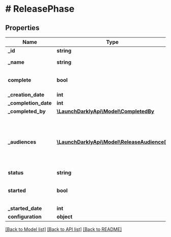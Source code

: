 # # ReleasePhase

## Properties

Name | Type | Description | Notes
------------ | ------------- | ------------- | -------------
**_id** | **string** | The phase ID |
**_name** | **string** | The release phase name |
**complete** | **bool** | Whether this phase is complete |
**_creation_date** | **int** |  |
**_completion_date** | **int** |  | [optional]
**_completed_by** | [**\LaunchDarklyApi\Model\CompletedBy**](CompletedBy.md) |  | [optional]
**_audiences** | [**\LaunchDarklyApi\Model\ReleaseAudience[]**](ReleaseAudience.md) | A logical grouping of one or more environments that share attributes for rolling out changes |
**status** | **string** |  | [optional]
**started** | **bool** | Whether or not this phase has started | [optional]
**_started_date** | **int** |  | [optional]
**configuration** | **object** |  | [optional]

[[Back to Model list]](../../README.md#models) [[Back to API list]](../../README.md#endpoints) [[Back to README]](../../README.md)
